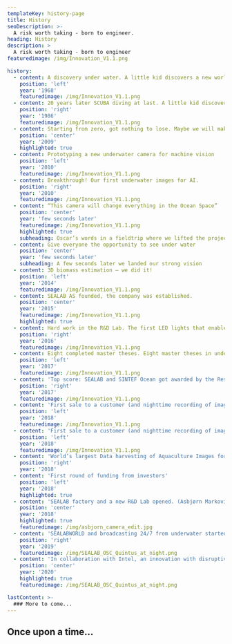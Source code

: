 ```yaml
---
templateKey: history-page
title: History
seoDescription: >-
  A risk worth taking - born to engineer. 
heading: History
description: >
  A risk worth taking - born to engineer
featuredimage: /img/Innovation_V1.1.png

history:
  - content: A discovery under water. A little kid discovers a new world under water (That kid was Milan Marković).
    position: 'left'
    year: '1968'
    featuredimage: /img/Innovation_V1.1.png
  - content: 20 years later SCUBA diving at last. A little kid discovers a new world under water (That kid was Milan Marković).
    position: 'right'
    year: '1986'
    featuredimage: /img/Innovation_V1.1.png
  - content: Starting from zero, got nothing to lose. Maybe we will make something. (Oscar Marković joins the team)
    position: 'center'
    year: '2009'
    highlighted: true
  - content: Prototyping a new underwater camera for machine vision
    position: 'left'
    year: '2010'
    featuredimage: /img/Innovation_V1.1.png
  - content: Breakthrough! Our first underwater images for AI.
    position: 'right'
    year: '2010'
    featuredimage: /img/Innovation_V1.1.png
  - content: “This camera will change everything in the Ocean Space”
    position: 'center'
    year: 'few seconds later'
    featuredimage: /img/Innovation_V1.1.png
    highlighted: true
    subheading: Oscar’s words in a fieldtrip where we lifted the project to a new level
  - content: Give everyone the opportunity to see under water
    position: 'center'
    year: 'few seconds later'
    subheading: A few seconds later we landed our strong vision
  - content: 3D biomass estimation – we did it!
    position: 'left'
    year: '2014'
    featuredimage: /img/Innovation_V1.1.png
  - content: SEALAB AS founded, the company was established.
    position: 'center'
    year: '2015'
    featuredimage: /img/Innovation_V1.1.png
    highlighted: true
  - content: Hard work in the R&D Lab. The first LED lights that enable underwater machine vision was developed.
    position: 'right'
    year: '2016'
    featuredimage: /img/Innovation_V1.1.png
  - content: Eight completed master theses. Eight master theses in underwater technology under our wings. These amazing people lifted the company to a new level
    position: 'left'
    year: '2017'
    featuredimage: /img/Innovation_V1.1.png
  - content: 'Top score: SEALAB and SINTEF Ocean got awarded by the Research Council of Norway – the project “Indisal” was a reality – biometric identification of each salmon individs.'
    position: 'right'
    year: '2017'
    featuredimage: /img/Innovation_V1.1.png
  - content: 'First sale to a customer (and nighttime recording of images underwater)'
    position: 'left'
    year: '2018'
    featuredimage: /img/Innovation_V1.1.png
  - content: 'First sale to a customer (and nighttime recording of images underwater)'
    position: 'left'
    year: '2018'
    featuredimage: /img/Innovation_V1.1.png
  - content: 'World’s largest Data harvesting of Aquaculture Images for Artificial Intelligence)'
    position: 'right'
    year: '2018'
  - content: 'First round of funding from investors'
    position: 'left'
    year: '2018'
    highlighted: true
  - content: 'SEALAB factory and a new R&D Lab opened. (Asbjørn Marković joins the team)'
    position: 'center'
    year: '2018'
    highlighted: true
    featuredimage: /img/asbjorn_camera_edit.jpg
  - content: 'SEALABWORLD and broadcasting 24/7 from underwater started.'
    position: 'right'
    year: '2019'
    featuredimage: /img/SEALAB_OSC_Quintus_at_night.png
  - content: 'In collaboration with Intel, an innovation with disruptive technology saw the light of day. A smart camera with six lenses and super-fast edge computing is changing how we process data in the Ocean Space. (Håkon Marković joins the team)'
    position: 'center'
    year: '2020'
    highlighted: true
    featuredimage: /img/SEALAB_OSC_Quintus_at_night.png

lastContent: >-
  ### More to come...
---
```


## Once upon a time...